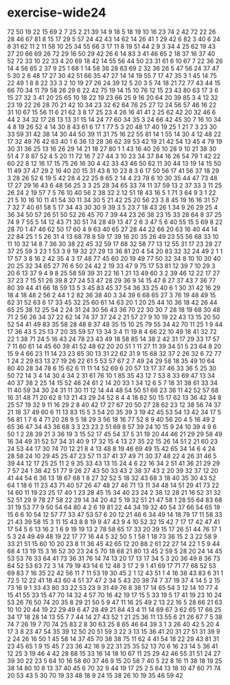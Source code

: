 # exercise-wide24
72
50
19
22
15
69
2
7
25
2
21
39
14
9
18
5
18
19
10
16
23
74
2
42
72
22
26
28
46
67
81
8
15
17
29
5
57
24
42
43
14
62
14
26
41
1
29
42
6
82
3
40
6
24
8
31
62
11
2
11
58
10
25
34
55
66
3
17
11
8
19
51
44
2
9
3
34
4
25
62
19
43
27
20
66
69
26
72
29
16
50
29
42
26
6
14
83
3
41
46
65
2
18
37
16
37
40
52
72
33
10
22
33
4
20
69
18
42
14
55
56
44
50
23
31
61
6
10
67
7
22
36
26
14
4
56
65
2
37
9
25
1
68
1
14
58
36
28
63
69
2
32
36
26
5
47
56
24
37
47
5
30
2
6
48
17
27
30
42
51
66
35
47
27
14
14
19
55
7
17
47
35
3
1
45
14
75
22
49
1
8
8
22
33
3
2
10
19
27
26
24
39
12
5
20
3
5
74
18
21
72
77
43
44
15
66
70
34
11
79
58
26
29
6
22
42
75
19
14
15
10
76
12
15
23
43
80
63
17
3
6
15
27
32
3
41
20
25
65
10
18
22
19
23
66
25
9
16
20
64
20
39
85
3
4
12
32
23
19
22
26
28
70
21
42
10
34
23
32
62
64
76
25
27
12
24
56
57
46
16
22
31
10
67
15
56
11
6
21
62
3
8
17
25
23
4
26
16
41
41
2
25
62
42
20
32
46
6
44
2
34
32
17
28
13
13
31
15
14
24
77
60
34
35
3
24
66
42
45
30
7
16
10
34
4
8
19
26
52
4
14
30
8
43
61
6
17
1
77
5
3
20
48
17
40
19
25
1
21
7
3
23
30
33
59
31
42
38
14
30
44
50
39
11
31
75
16
22
55
81
14
1
55
14
30
4
12
48
22
17
32
49
76
42
63
40
1
6
36
13
28
36
62
39
53
42
19
21
42
54
13
45
4
79
19
30
31
36
25
13
16
26
29
14
21
18
27
80
1
1
43
16
40
26
10
28
9
10
21
38
30
51
4
7
8
87
52
4
5
20
11
72
16
7
27
44
3
10
23
34
37
84
16
26
54
79
1
42
22
60
22
8
12
16
17
15
75
26
16
30
4
42
33
43
46
50
62
11
30
44
13
19
14
15
50
11
49
37
47
29
2
16
40
20
15
31
43
8
10
23
8
3
6
17
50
56
17
41
56
37
18
29
3
28
26
52
6
19
5
42
28
4
22
25
8
65
2
14
4
23
78
6
10
30
35
44
47
73
48
17
27
29
16
43
6
48
56
25
3
3
25
28
34
65
33
74
11
37
59
13
2
37
33
3
11
25
26
24
2
19
57
7
5
76
10
40
56
2
38
32
2
12
51
18
43
16
5
1
71
3
64
9
3
1
22
21
5
10
16
10
11
41
54
30
11
34
30
5
21
42
25
20
56
23
3
8
45
19
16
16
31
57
7
32
7
40
61
58
5
17
34
43
30
30
9
39
3
5
23
7
18
43
26
1
34
9
26
29
25
4
36
34
50
57
26
51
50
52
26
45
70
7
39
44
23
26
38
23
15
33
28
64
8
37
25
74
9
7
55
5
14
12
43
71
30
51
74
28
49
13
47
2
6
3
47
5
6
40
55
15
5
69
8
22
28
70
1
47
46
62
50
17
60
4
9
63
40
65
27
28
44
22
66
20
63
16
40
44
14
22
84
25
1
5
26
31
4
13
68
78
8
59
17
39
16
20
35
26
49
23
55
56
68
33
10
11
10
32
14
8
7
36
30
38
22
45
32
59
17
68
32
58
77
13
12
55
31
17
23
28
27
37
25
59
3
23
1
53
3
9
19
32
27
29
13
36
81
20
4
54
20
83
32
32
24
49
2
1
1
17
57
3
8
16
2
42
35
4
3
17
48
77
45
60
20
19
49
77
50
32
34
8
10
10
30
40
20
25
32
34
65
27
76
6
50
24
42
2
19
33
47
9
75
17
53
81
12
39
7
10
29
3
20
6
13
37
9
4
9
8
25
58
59
39
31
22
16
1
21
13
49
60
3
2
39
46
12
22
17
27
37
23
7
15
51
26
39
8
27
24
53
47
28
29
36
9
14
15
47
8
27
37
43
7
36
77
80
39
44
41
66
18
59
13
5
3
45
83
45
37
54
36
33
25
40
6
1
30
31
42
16
29
18
4
18
48
2
56
2
44
1
2
82
36
38
40
3
34
39
6
68
65
27
3
76
19
48
49
15
62
31
52
63
6
17
33
45
32
25
60
61
14
63
20
1
20
25
44
10
36
18
42
26
44
65
25
38
12
25
54
2
24
31
24
30
56
43
36
70
22
30
30
7
28
18
19
68
30
48
71
2
56
26
34
37
22
62
14
74
37
37
24
2
21
57
27
9
10
19
22
43
13
15
20
50
52
54
41
49
83
35
58
28
48
8
37
48
35
15
10
25
79
55
34
42
70
11
25
1
9
44
17
36
43
5
25
13
7
20
35
59
57
13
34
3
4
11
19
8
4
66
22
10
49
18
41
32
72
22
1
38
71
24
5
16
43
24
78
23
43
49
18
58
85
14
38
2
42
31
17
29
33
17
57
7
11
60
61
14
45
60
39
41
52
48
62
20
20
51
1
11
27
11
39
34
51
5
23
64
8
20
15
9
4
66
23
11
14
23
23
65
30
13
31
22
62
31
9
15
68
32
37
2
26
32
6
72
77
1
24
2
29
63
13
27
19
26
22
61
5
53
57
67
2
7
49
24
29
58
18
35
49
10
64
80
40
28
34
78
6
15
62
6
11
11
14
52
69
6
20
57
13
17
37
46
33
36
5
25
30
50
72
14
3
4
14
30
4
34
2
31
61
76
10
1
85
35
43
12
7
53
8
33
69
47
13
34
40
37
38
2
25
14
15
52
46
24
61
2
14
20
33
1
34
12
6
5
7
18
31
38
61
33
34
11
40
59
34
30
24
31
11
30
11
12
14
44
48
54
50
51
66
23
36
11
42
52
57
68
16
31
48
71
20
62
8
13
21
43
29
24
52
8
4
4
18
62
50
15
17
62
13
36
42
34
8
25
57
19
32
9
11
16
29
2
8
40
42
17
27
67
20
50
27
28
62
23
12
38
56
74
37
21
18
37
49
60
6
11
13
83
15
5
3
54
20
35
39
3
19
42
45
53
54
13
42
34
17
5
56
81
1
7
6
4
71
20
28
9
5
18
29
3
56
18
16
77
52
8
9
40
56
20
4
5
16
49
2
65
36
47
34
43
36
68
3
3
23
23
2
51
69
8
57
39
24
10
15
9
24
10
39
4
9
6
50
1
2
28
39
21
3
36
19
3
15
52
17
45
54
37
5
31
19
20
44
46
21
29
29
58
49
16
34
49
31
52
57
34
31
40
9
17
32
15
4
13
27
35
22
15
26
14
51
2
21
60
23
24
53
44
17
30
74
70
12
21
8
4
13
48
8
19
46
69
49
15
42
65
34
14
6
4
24
28
58
24
10
29
45
25
47
23
57
11
37
41
37
49
71
30
37
48
22
4
26
31
46
5
39
44
12
17
25
25
11
2
9
35
33
43
13
15
24
4
6
22
16
34
2
51
41
36
21
29
29
7
57
24
1
38
42
51
77
9
26
27
43
50
33
43
2
38
37
43
2
20
39
32
37
12
20
41
44
54
6
36
13
18
67
68
1
8
27
32
52
5
18
32
43
68
3
18
40
35
30
43
52
64
1
18
6
11
23
43
71
40
57
26
47
48
27
46
71
13
11
34
48
14
51
29
41
73
22
14
60
11
19
23
25
17
40
1
23
28
45
15
34
40
23
24
2
38
12
28
21
16
52
31
32
52
51
29
9
78
27
58
22
29
14
34
20
42
5
19
32
51
21
47
58
1
28
55
64
83
68
31
19
53
77
9
50
54
64
80
4
2
6
19
81
22
44
34
19
32
40
54
37
66
54
65
19
15
6
6
10
54
12
57
77
33
47
53
57
6
20
12
21
46
6
34
49
14
18
79
17
11
58
33
21
43
39
58
15
3
11
15
43
8
8
19
9
47
43
9
4
10
52
32
15
42
7
17
17
42
47
41
17
54
5
6
13
16
2
1
6
9
19
19
13
2
78
58
65
17
33
20
39
15
17
26
51
44
76
17
1
5
3
24
49
49
48
19
22
17
77
16
44
5
32
50
5
1
58
1
18
73
36
15
2
3
22
58
9
33
21
51
15
60
10
20
23
8
11
36
45
42
65
12
20
88
2
61
22
27
14
22
1
5
9
44
68
4
13
19
15
3
16
52
30
23
24
5
70
18
68
21
80
13
45
2
59
5
28
20
24
14
45
53
53
76
33
64
41
73
36
31
76
14
74
13
20
17
13
17
34
5
3
20
36
49
8
36
73
84
52
53
63
72
3
14
79
19
43
14
6
12
48
3
17
2
9
1
41
69
17
71
77
68
52
53
69
83
7
16
35
22
42
56
11
7
11
53
19
30
45
2
1
12
43
51
1
4
16
38
43
83
6
31
1
72
5
12
22
41
18
43
60
4
51
37
47
2
34
5
43
20
39
74
7
37
19
37
4
14
5
2
15
73
16
9
1
33
43
80
33
22
53
23
9
31
49
76
8
38
17
14
65
54
3
12
14
10
77
4
15
41
55
33
15
47
70
14
32
4
57
70
16
42
19
17
15
5
33
19
5
17
41
19
23
10
24
53
26
76
50
74
20
35
8
29
21
50
5
9
47
11
16
25
49
2
13
22
16
5
28
66
21
63
10
10
20
44
19
22
29
49
6
47
28
49
21
84
43
4
11
14
69
67
3
62
65
17
66
25
34
17
18
28
14
13
55
7
7
44
14
27
43
52
1
21
25
36
11
13
55
6
21
26
67
7
5
38
74
7
26
19
7
70
74
25
83
2
8
30
63
25
8
65
46
64
39
3
1
3
26
40
42
5
20
4
17
3
8
23
47
54
35
39
12
50
20
51
59
3
22
3
13
15
36
41
20
31
27
51
31
39
9
2
24
26
16
50
1
45
58
14
37
45
70
38
38
75
11
62
4
41
54
18
22
29
43
81
31
23
45
65
1
9
15
45
7
23
36
42
16
9
22
31
25
35
52
13
70
6
16
23
14
5
36
41
12
25
3
19
46
4
42
28
68
15
33
16
14
18
10
67
11
25
29
42
46
55
31
51
24
27
39
30
22
23
5
64
10
16
58
60
37
46
9
15
20
58
7
40
5
22
8
16
11
38
18
19
25
38
14
80
10
8
13
37
40
45
6
70
32
9
44
19
17
25
2
5
64
13
18
10
47
60
71
74
20
53
43
5
30
70
19
33
48
18
9
24
15
38
26
10
19
35
46
59
42
